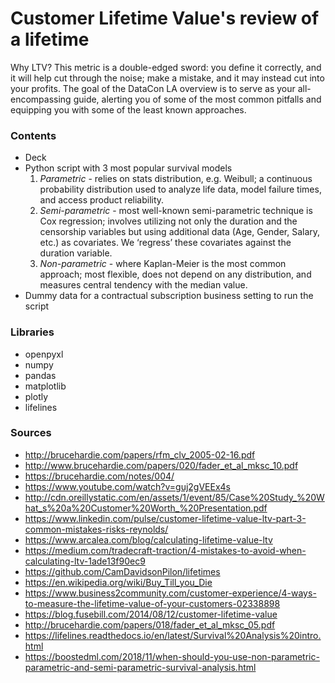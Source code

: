 
# Customer Lifetime Value's review of a lifetime

Why LTV? This metric is a double-edged sword: you define it correctly, and it will help cut through the noise; make a mistake, and it may instead cut into your profits. The goal of the DataCon LA overview is to serve as your all-encompassing guide, alerting you of some of the most common pitfalls and equipping you with some of the least known approaches.

### Contents
- Deck
- Python script with 3 most popular survival models
	1. *Parametric* - relies on stats distribution, e.g. Weibull; a continuous probability distribution used to analyze life data, model failure times, and access product reliability.
	2. *Semi-parametric* - most well-known semi-parametric technique is Cox regression; involves utilizing not only the duration and the censorship variables but using additional data (Age, Gender, Salary, etc.) as covariates. We ‘regress’ these covariates against the duration variable.  
	3. *Non-parametric* - where Kaplan-Meier is the most common approach; most flexible, does not depend on any distribution, and measures central tendency with the median value.
- Dummy data for a contractual subscription business setting to run the script

### Libraries
- openpyxl
- numpy
- pandas
- matplotlib
- plotly
- lifelines


### Sources
- http://brucehardie.com/papers/rfm_clv_2005-02-16.pdf
- http://www.brucehardie.com/papers/020/fader_et_al_mksc_10.pdf
- https://brucehardie.com/notes/004/
- https://www.youtube.com/watch?v=guj2gVEEx4s
- http://cdn.oreillystatic.com/en/assets/1/event/85/Case%20Study_%20What_s%20a%20Customer%20Worth_%20Presentation.pdf
- https://www.linkedin.com/pulse/customer-lifetime-value-ltv-part-3-common-mistakes-risks-reynolds/
- https://www.arcalea.com/blog/calculating-lifetime-value-ltv
- https://medium.com/tradecraft-traction/4-mistakes-to-avoid-when-calculating-ltv-1ade13f90ec9
- https://github.com/CamDavidsonPilon/lifetimes
- https://en.wikipedia.org/wiki/Buy_Till_you_Die
- https://www.business2community.com/customer-experience/4-ways-to-measure-the-lifetime-value-of-your-customers-02338898
- https://blog.fusebill.com/2014/08/12/customer-lifetime-value
- http://brucehardie.com/papers/018/fader_et_al_mksc_05.pdf
- https://lifelines.readthedocs.io/en/latest/Survival%20Analysis%20intro.html
- https://boostedml.com/2018/11/when-should-you-use-non-parametric-parametric-and-semi-parametric-survival-analysis.html
